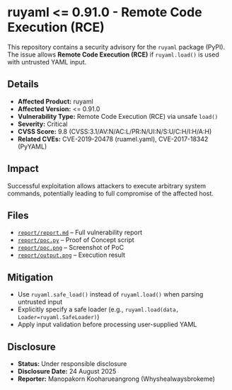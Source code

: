 # ruyaml <= 0.91.0 - Remote Code Execution (RCE)

This repository contains a security advisory for the `ruyaml` package (PyPI).  
The issue allows **Remote Code Execution (RCE)** if `ruyaml.load()` is used with untrusted YAML input.

## Details
- **Affected Product:** ruyaml
- **Affected Version:** <= 0.91.0
- **Vulnerability Type:** Remote Code Execution (RCE) via unsafe `load()`
- **Severity:** Critical
- **CVSS Score:** 9.8 (CVSS:3.1/AV:N/AC:L/PR:N/UI:N/S:U/C:H/I:H/A:H)
- **Related CVEs:** CVE-2019-20478 (ruamel.yaml), CVE-2017-18342 (PyYAML)

## Impact
Successful exploitation allows attackers to execute arbitrary system commands,
potentially leading to full compromise of the affected host.

## Files
- [`report/report.md`](./report/report.md) – Full vulnerability report
- [`report/poc.py`](./report/poc.py) – Proof of Concept script
- [`report/poc.png`](./report/poc.png) – Screenshot of PoC
- [`report/output.png`](./report/output.png) – Execution result

## Mitigation
- Use `ruyaml.safe_load()` instead of `ruyaml.load()` when parsing untrusted input
- Explicitly specify a safe loader (e.g., `ruyaml.load(data, Loader=ruyaml.SafeLoader)`)
- Apply input validation before processing user-supplied YAML

## Disclosure
- **Status:** Under responsible disclosure  
- **Disclosure Date:** 24 August 2025  
- **Reporter:** Manopakorn Kooharueangrong (Whyshealwaysbrokeme)
